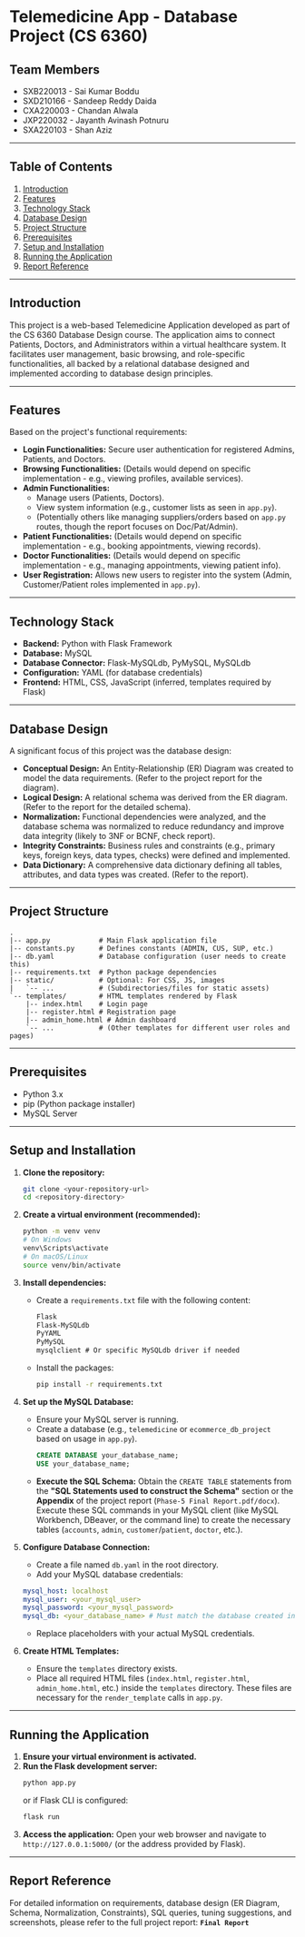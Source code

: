 # Telemedicine App - Database Project (CS 6360)

## Team Members

*   SXB220013 - Sai Kumar Boddu
*   SXD210166 - Sandeep Reddy Daida
*   CXA220003 - Chandan Alwala
*   JXP220032 - Jayanth Avinash Potnuru
*   SXA220103 - Shan Aziz

---

## Table of Contents

1.  [Introduction](#introduction)
2.  [Features](#features)
3.  [Technology Stack](#technology-stack)
4.  [Database Design](#database-design)
5.  [Project Structure](#project-structure)
6.  [Prerequisites](#prerequisites)
7.  [Setup and Installation](#setup-and-installation)
8.  [Running the Application](#running-the-application)
9. [Report Reference](#report-reference)

---

## Introduction

This project is a web-based Telemedicine Application developed as part of the CS 6360 Database Design course. The application aims to connect Patients, Doctors, and Administrators within a virtual healthcare system. It facilitates user management, basic browsing, and role-specific functionalities, all backed by a relational database designed and implemented according to database design principles.

---

## Features

Based on the project's functional requirements:

*   **Login Functionalities:** Secure user authentication for registered Admins, Patients, and Doctors.
*   **Browsing Functionalities:** (Details would depend on specific implementation - e.g., viewing profiles, available services).
*   **Admin Functionalities:**
    *   Manage users (Patients, Doctors).
    *   View system information (e.g., customer lists as seen in `app.py`).
    *   (Potentially others like managing suppliers/orders based on `app.py` routes, though the report focuses on Doc/Pat/Admin).
*   **Patient Functionalities:** (Details would depend on specific implementation - e.g., booking appointments, viewing records).
*   **Doctor Functionalities:** (Details would depend on specific implementation - e.g., managing appointments, viewing patient info).
*   **User Registration:** Allows new users to register into the system (Admin, Customer/Patient roles implemented in `app.py`).

---

## Technology Stack

*   **Backend:** Python with Flask Framework
*   **Database:** MySQL
*   **Database Connector:** Flask-MySQLdb, PyMySQL, MySQLdb
*   **Configuration:** YAML (for database credentials)
*   **Frontend:** HTML, CSS, JavaScript (inferred, templates required by Flask)

---

## Database Design

A significant focus of this project was the database design:

*   **Conceptual Design:** An Entity-Relationship (ER) Diagram was created to model the data requirements. (Refer to the project report for the diagram).
*   **Logical Design:** A relational schema was derived from the ER diagram. (Refer to the report for the detailed schema).
*   **Normalization:** Functional dependencies were analyzed, and the database schema was normalized to reduce redundancy and improve data integrity (likely to 3NF or BCNF, check report).
*   **Integrity Constraints:** Business rules and constraints (e.g., primary keys, foreign keys, data types, checks) were defined and implemented.
*   **Data Dictionary:** A comprehensive data dictionary defining all tables, attributes, and data types was created. (Refer to the report).

---

## Project Structure


```text
.
|-- app.py            # Main Flask application file
|-- constants.py      # Defines constants (ADMIN, CUS, SUP, etc.)
|-- db.yaml           # Database configuration (user needs to create this)
|-- requirements.txt  # Python package dependencies
|-- static/           # Optional: For CSS, JS, images
|   `-- ...           # (Subdirectories/files for static assets)
`-- templates/        # HTML templates rendered by Flask
    |-- index.html    # Login page
    |-- register.html # Registration page
    |-- admin_home.html # Admin dashboard
    `-- ...           # (Other templates for different user roles and pages)

```
---

## Prerequisites

*   Python 3.x
*   pip (Python package installer)
*   MySQL Server

---

## Setup and Installation

1.  **Clone the repository:**
    ```bash
    git clone <your-repository-url>
    cd <repository-directory>
    ```

2.  **Create a virtual environment (recommended):**
    ```bash
    python -m venv venv
    # On Windows
    venv\Scripts\activate
    # On macOS/Linux
    source venv/bin/activate
    ```

3.  **Install dependencies:**
    *   Create a `requirements.txt` file with the following content:
        ```txt
        Flask
        Flask-MySQLdb
        PyYAML
        PyMySQL
        mysqlclient # Or specific MySQLdb driver if needed
        ```
    *   Install the packages:
        ```bash
        pip install -r requirements.txt
        ```

4.  **Set up the MySQL Database:**
    *   Ensure your MySQL server is running.
    *   Create a database (e.g., `telemedicine` or `ecommerce_db_project` based on usage in `app.py`).
        ```sql
        CREATE DATABASE your_database_name;
        USE your_database_name;
        ```
    *   **Execute the SQL Schema:** Obtain the `CREATE TABLE` statements from the **"SQL Statements used to construct the Schema"** section or the **Appendix** of the project report (`Phase-5 Final Report.pdf/docx`). Execute these SQL commands in your MySQL client (like MySQL Workbench, DBeaver, or the command line) to create the necessary tables (`accounts`, `admin`, `customer`/`patient`, `doctor`, etc.).

5.  **Configure Database Connection:**
    *   Create a file named `db.yaml` in the root directory.
    *   Add your MySQL database credentials:
    ```yaml
    mysql_host: localhost
    mysql_user: <your_mysql_user>
    mysql_password: <your_mysql_password>
    mysql_db: <your_database_name> # Must match the database created in step 4
    ```
    *   Replace placeholders with your actual MySQL credentials.

6.  **Create HTML Templates:**
    *   Ensure the `templates` directory exists.
    *   Place all required HTML files (`index.html`, `register.html`, `admin_home.html`, etc.) inside the `templates` directory. These files are necessary for the `render_template` calls in `app.py`.

---

## Running the Application

1.  **Ensure your virtual environment is activated.**
2.  **Run the Flask development server:**
    ```bash
    python app.py
    ```
    or if Flask CLI is configured:
    ```bash
    flask run
    ```
3.  **Access the application:** Open your web browser and navigate to `http://127.0.0.1:5000/` (or the address provided by Flask).

---


## Report Reference

For detailed information on requirements, database design (ER Diagram, Schema, Normalization, Constraints), SQL queries, tuning suggestions, and screenshots, please refer to the full project report: **`Final Report`**
